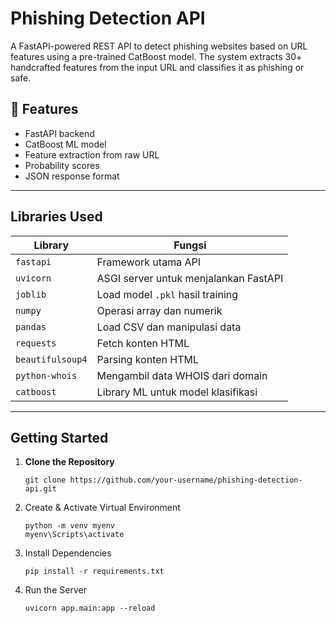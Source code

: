 # Phishing Detection API

A FastAPI-powered REST API to detect phishing websites based on URL features using a pre-trained CatBoost model. The system extracts 30+ handcrafted features from the input URL and classifies it as phishing or safe.

## 🔧 Features

- FastAPI backend
- CatBoost ML model
- Feature extraction from raw URL
- Probability scores
- JSON response format

---

## Libraries Used

| Library         | Fungsi                                                                 |
|----------------|------------------------------------------------------------------------|
| `fastapi`       | Framework utama API                                                    |
| `uvicorn`       | ASGI server untuk menjalankan FastAPI                                  |
| `joblib`        | Load model `.pkl` hasil training                                       |
| `numpy`         | Operasi array dan numerik                                              |
| `pandas`        | Load CSV dan manipulasi data                                           |
| `requests`      | Fetch konten HTML                                                      |
| `beautifulsoup4`| Parsing konten HTML                                                    |
| `python-whois`  | Mengambil data WHOIS dari domain                                       |
| `catboost`      | Library ML untuk model klasifikasi                                     |

---

## Getting Started

1. **Clone the Repository**
   ```terminal
   git clone https://github.com/your-username/phishing-detection-api.git
2. Create & Activate Virtual Environment
   ```
   python -m venv myenv
   myenv\Scripts\activate 
4. Install Dependencies
   ```
   pip install -r requirements.txt
   
6. Run the Server
   ```
   uvicorn app.main:app --reload

